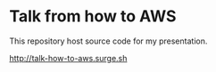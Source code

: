 # Talk from how to AWS

This repository host source code for my presentation.

http://talk-how-to-aws.surge.sh

